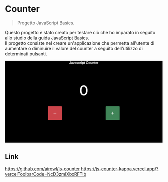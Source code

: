 # Counter
> Progetto JavaScript Basics.

Questo progetto è stato creato per testare ciò che ho imparato in seguito allo studio della guida JavaScript Basics. </br>
Il progetto consiste nel creare un'applicazione che permetta all'utente di aumentare o diminuire il valore del counter a seguito dell'utilizzo di determinati pulsanti.

![foto app](assets/images/app-image.png)

## Link

https://github.com/airowl/js-counter
https://js-counter-kappa.vercel.app/?vercelToolbarCode=NcD3zmIXbxRFTlb